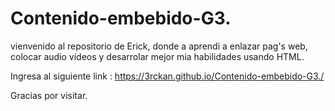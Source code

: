 # Contenido-embebido-G3.
vienvenido al repositorio de Erick, donde a aprendi a enlazar pag's web, colocar audio vídeos y desarrolar mejor mia habilidades usando HTML.

Ingresa al siguiente link : https://3rckan.github.io/Contenido-embebido-G3./ 

Gracias por visitar. 
